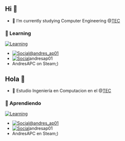 ## Hi 👋
- 🔭 I’m currently studying Computer Engineering @[TEC](https://www.tec.ac.cr/)
### 🌱 Learning
[![Learning](https://skillicons.dev/icons?i=github,git,py,pycharm,latex)](https://skillicons.dev)
- [![Social](https://skillicons.dev/icons?i=instagram)](https://skillicons.dev)[@andres_ap01](https://www.instagram.com/andres_ap01/) 
- [![Social](https://skillicons.dev/icons?i=discord)](https://skillicons.dev)andresap01
- AndresAPC on Steam;) 

## Hola 👋
- 🔭 Estudio Ingeniería en Computacion en el @[TEC](https://www.tec.ac.cr/)
### 🌱 Aprendiendo
[![Learning](https://skillicons.dev/icons?i=github,git,py,pycharm,latex)](https://skillicons.dev)
- [![Social](https://skillicons.dev/icons?i=instagram)](https://skillicons.dev)[@andres_ap01](https://www.instagram.com/andres_ap01/) 
- [![Social](https://skillicons.dev/icons?i=discord)](https://skillicons.dev)andresap01
- AndresAPC en Steam;) 

